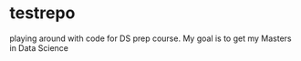 # testrepo
playing around with code for DS prep course. My goal is to get my Masters in Data Science
